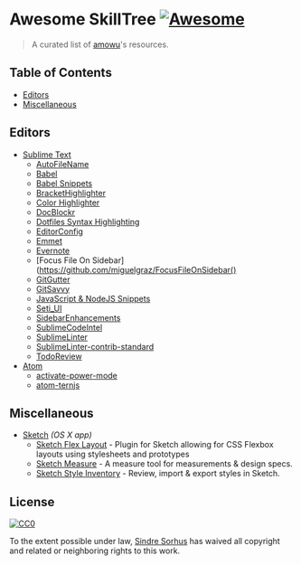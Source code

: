 # Awesome SkillTree [![Awesome](https://cdn.rawgit.com/sindresorhus/awesome/d7305f38d29fed78fa85652e3a63e154dd8e8829/media/badge.svg)](https://github.com/sindresorhus/awesome)

> A curated list of [amowu](https://github.com/amowu)'s resources.

## Table of Contents

- [Editors](#editors)
- [Miscellaneous](#miscellaneous)

## Editors

- [Sublime Text](http://www.sublimetext.com/)
  - [AutoFileName](https://github.com/BoundInCode/AutoFileName)
  - [Babel](https://github.com/babel/babel-sublime)
  - [Babel Snippets](https://github.com/babel/babel-sublime-snippets)
  - [BracketHighlighter](https://github.com/facelessuser/BracketHighlighter)
  - [Color Highlighter](https://github.com/Monnoroch/ColorHighlighter)
  - [DocBlockr](https://github.com/spadgos/sublime-jsdocs)
  - [Dotfiles Syntax Highlighting](https://github.com/mattbanks/dotfiles-syntax-highlighting-st2)
  - [EditorConfig](https://github.com/sindresorhus/editorconfig-sublime)
  - [Emmet](https://github.com/sergeche/emmet-sublime)
  - [Evernote](https://github.com/bordaigorl/sublime-evernote)
  - [Focus File On Sidebar](https://github.com/miguelgraz/FocusFileOnSidebar()
  - [GitGutter](https://github.com/jisaacks/GitGutter)
  - [GitSavvy](https://github.com/divmain/GitSavvy)
  - [JavaScript & NodeJS Snippets](https://github.com/zenorocha/sublime-javascript-snippets)
  - [Seti_UI](https://github.com/mrmartineau/SetiUI-Icons-Sublime)
  - [SidebarEnhancements](https://github.com/titoBouzout/SideBarEnhancements)
  - [SublimeCodeIntel](https://github.com/SublimeCodeIntel/SublimeCodeIntel)
  - [SublimeLinter](https://github.com/SublimeLinter/SublimeLinter3)
  - [SublimeLinter-contrib-standard](https://github.com/Flet/Sublimelinter-contrib-standard)
  - [TodoReview](https://github.com/jonathandelgado/SublimeTodoReview)
- [Atom](https://atom.io/)
  - [activate-power-mode](https://atom.io/packages/activate-power-mode)
  - [atom-ternjs](https://atom.io/packages/atom-ternjs)

## Miscellaneous

- [Sketch](https://github.com/diessica/awesome-sketch) *(OS X app)*
  - [Sketch Flex Layout](https://github.com/hrescak/Sketch-Flex-Layout) - Plugin for Sketch allowing for CSS Flexbox layouts using stylesheets and prototypes
  - [Sketch Measure](https://github.com/utom/sketch-measure) - A measure tool for measurements & design specs.
  - [Sketch Style Inventory](https://github.com/getflourish/Sketch-Style-Inventory) - Review, import & export styles in Sketch.

## License

[![CC0](https://i.creativecommons.org/p/zero/1.0/88x31.png)](https://creativecommons.org/publicdomain/zero/1.0/)

To the extent possible under law, [Sindre Sorhus](http://sindresorhus.com) has waived all copyright and related or neighboring rights to this work.
